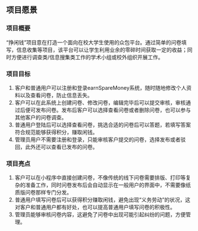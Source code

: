 ## 项目愿景

### 项目概要

“挣闲钱”项目意在打造一个面向在校大学生使用的众包平台。通过简单的问卷填写，信息收集等项目，该平台可以让学生利用业余的零碎时间获取一定的收益；同时方便进行调查类/信息搜集类工作的学术小组或校外组织开展工作。

### 项目目标

1. 客户和普通用户可以注册和登录earnSpareMoney系统，随时随地修改个人资料以及查看问卷，防止信息丢失。
2. 客户可以在此系统上创建问卷、修改问卷，编辑完毕后可以提交审核，审核通过后便可发布问卷。发布后客户可以选择查看问卷或者删除问卷，也可以参与其他客户的问卷调查。
3. 普通用户登陆后可以选择查看问卷，挑选合适的问卷后可以答题，若填写答案符合规范能够获得积分，赚取闲钱。
4. 管理员用户不需要注册和登录，只能审核客户提交的问卷，选择发布或者驳回，此外还可以查看已发布的问卷。

### 项目亮点

1. 客户可以在小程序中直接创建问卷，不像传统的线下问卷需要排版、打印等复杂的准备工作，同时问卷发布后会自动显示在一般用户的界面中，不需要像纸质版问卷那样专门分发。
2. 普通用户填写问卷后可以获得积分赚取闲钱，避免出现“义务劳动”的状况，这对客户和普通用户都有好处，也可以提高普通用户填写问卷的积极性。
3. 管理员能够审核问卷内容，这避免了问卷中出现可能引起纠纷的问题，方便管理。

